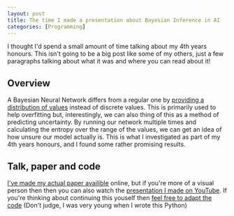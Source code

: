 ```yaml
---
layout: post
title: The time I made a presentation about Bayesian Inference in AI
categories: [Programming]
---
```


I thought I'd spend a small amount of time talking about my 4th years honours. This isn't going to be a big post like some of my others, just a few paragraphs talking about what it was and where you can read about it!

## Overview

A Bayesian Neural Network differs from a regular one by [providing a distribution of values](https://en.wikipedia.org/wiki/Bayesian_network) instead of discrete values. This is primarily used to help overfitting but, interestingly, we can also thing of this as a method of predicting uncertainty. By running our network multiple times and calculating the entropy over the range of the values, we can get an idea of how unsure our model actually is. This is what I investigated as part of my 4th years honours, and I found some rather promising results.

## Talk, paper and code

[I've made my actual paper availible](https://raw.githubusercontent.com/dkblackley/dkblackley.github.io/main/assets/image/4th_Years_Honours.pdf) online, but if you're more of a visual person then then you can also watch the [presentation I made on YouTube](https://www.youtube.com/watch?v=b9m1XHh1xmo). If you're thinking about continuing this youself then [feel free to adapt the code](https://github.com/dkblackley/Neural-Networks-With-Bayes) (Don't judge, I was very young when I wrote this Python)
